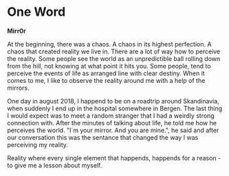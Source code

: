 # One Word

**Mirr0r**

At the beginning, there was a chaos.
A chaos in its highest perfection. A chaos that created reality we live in.
There are a lot of way how to perceive the reality.
Some people see the world as an unpredictible ball rolling down from the hill, not knowing at what point it hits you.
Some people, tend to perceive the events of life as arranged line with clear destiny.
When it comes to me, I like to observe the reality around me with a help of the mirrors.

One day in august 2018, I happend to be on a roadtrip around Skandinavia, when suddenly I end up in the hospital somewhere in Bergen. The last thing I would expect was to meet a random stranger that I had a weirdly strong connection with.
After the minutes of talking about life, he told me how he perceives the world.
"I´m your mirror. And you are mine.", he said and after our conversation this was the sentance that changed the way I was perceiving my reality.

Reality where every single element that happends, happends for a reason - to give me a lesson about myself.


